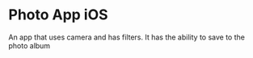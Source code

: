 # Photo App iOS
An app that uses camera and has filters. It has the ability to save to the photo album
